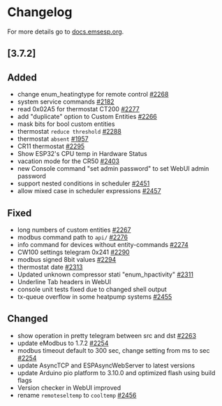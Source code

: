 # Changelog

For more details go to [docs.emsesp.org](https://docs.emsesp.org/).

## [3.7.2]

## Added

- change enum_heatingtype for remote control [#2268](https://github.com/emsesp/EMS-ESP32/issues/2268)
- system service commands [#2182](https://github.com/emsesp/EMS-ESP32/issues/2182)
- read 0x02A5 for thermostat CT200 [#2277](https://github.com/emsesp/EMS-ESP32/issues/2277)
- add "duplicate" option to Custom Entities [#2266](https://github.com/emsesp/EMS-ESP32/discussion/2266)
- mask bits for bool custom entities
- thermostat `reduce threshold` [#2288](https://github.com/emsesp/EMS-ESP32/issues/2288)
- thermostat `absent` [#1957](https://github.com/emsesp/EMS-ESP32/issues/1957)
- CR11 thermostat [#2295](https://github.com/emsesp/EMS-ESP32/issues/2295)
- Show ESP32's CPU temp in Hardware Status
- vacation mode for the CR50 [#2403](https://github.com/emsesp/EMS-ESP32/issues/2403)
- new Console command "set admin password" to set WebUI admin password
- support nested conditions in scheduler [#2451](https://github.com/emsesp/EMS-ESP32/issues/2451)
- allow mixed case in scheduler expressions [#2457](https://github.com/emsesp/EMS-ESP32/issues/2457)

## Fixed

- long numbers of custom entities [#2267](https://github.com/emsesp/EMS-ESP32/issues/2267)
- modbus command path to `api/` [#2276](https://github.com/emsesp/EMS-ESP32/issues/2276)
- info command for devices without entity-commands [#2274](https://github.com/emsesp/EMS-ESP32/issues/2274)
- CW100 settings telegram 0x241 [#2290](https://github.com/emsesp/EMS-ESP32/issues/2290)
- modbus signed 8bit values [#2294](https://github.com/emsesp/EMS-ESP32/issues/2294)
- thermostat date [#2313](https://github.com/emsesp/EMS-ESP32/issues/2313)
- Updated unknown compressor stati "enum_hpactivity" [#2311](https://github.com/emsesp/EMS-ESP32/pull/2311)
- Underline Tab headers in WebUI
- console unit tests fixed due to changed shell output
- tx-queue overflow in some heatpump systems [#2455](https://github.com/emsesp/EMS-ESP32/issues/2455)

## Changed

- show operation in pretty telegram between src and dst [#2263](https://github.com/emsesp/EMS-ESP32/discussions/2263)
- update eModbus to 1.7.2 [#2254](https://github.com/emsesp/EMS-ESP32/issues/2254)
- modbus timeout default to 300 sec, change setting from ms to sec [#2254](https://github.com/emsesp/EMS-ESP32/issues/2254)
- update AsyncTCP and ESPAsyncWebServer to latest versions
- update Arduino pio platform to 3.10.0 and optimized flash using build flags
- Version checker in WebUI improved
- rename `remoteseltemp` to `cooltemp` [#2456](https://github.com/emsesp/EMS-ESP32/issues/2456)
